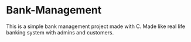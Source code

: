 # Bank-Management

This is a simple bank management project made with C. Made like real life banking system with admins and customers.




